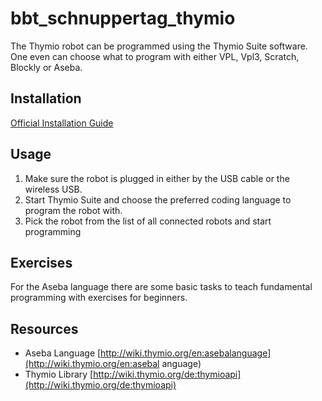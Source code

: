 # bbt_schnuppertag_thymio

The Thymio robot can be programmed using the Thymio Suite software. One even can choose what to program with either VPL, Vpl3, Scratch, Blockly or Aseba. 

## Installation

[Official Installation Guide](https://www.thymio.org/program/)

## Usage

1. Make sure the robot is plugged in either by the USB cable or the wireless USB.
2. Start Thymio Suite and choose the preferred coding language to program the robot with.
3. Pick the robot from the list of all connected robots and start programming

## Exercises
For the Aseba language there are some basic tasks to teach fundamental programming with exercises for beginners.

## Resources

- Aseba Language [http://wiki.thymio.org/en:asebalanguage](http://wiki.thymio.org/en:asebal anguage)
- Thymio Library [http://wiki.thymio.org/de:thymioapi](http://wiki.thymio.org/de:thymioapi)
